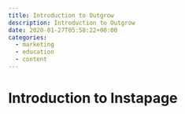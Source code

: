 ```yaml
---
title: Introduction to Outgrow
description: Introduction to Outgrow
date: 2020-01-27T05:58:22+00:00
categories:
  - marketing
  - education
  - content
---
```


# Introduction to Instapage